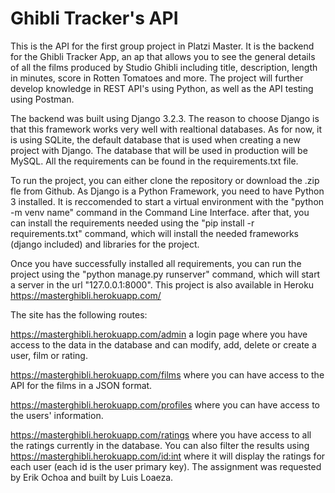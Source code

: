 # Ghibli Tracker's API

This is the API for the first group project in Platzi Master. It is the backend for the Ghibli Tracker App, an ap that allows you to see the general details of all the films produced by Studio Ghibli including title, description, length in minutes, score in Rotten Tomatoes and more. The project will further develop knowledge in REST API's using Python, as well as the API testing using Postman.

The backend was built using Django 3.2.3. The reason to choose Django is that this framework works very well with realtional databases. As for now, it is using SQLite, the default database that is used when creating a new project with Django. The database that will be used in production will be MySQL. All the requirements can be found in the requirements.txt file.

To run the project, you can either clone the repository or download the .zip fle from Github. As Django is a Python Framework, you need to have Python 3 installed. It is reccomended to start a virtual environment with the "python -m venv name" command in the Command Line Interface. after that, you can install the requirements needed using the "pip install -r requirements.txt" command, which will install the needed frameworks (django included) and libraries for the project.

Once you have successfully installed all requirements, you can run the project using the "python manage.py runserver" command, which will start a server in the url "127.0.0.1:8000". This project is also available in Heroku https://masterghibli.herokuapp.com/

The site has the following routes:
  
https://masterghibli.herokuapp.com/admin a login page where you have access to the data in the database and can modify, add, delete or create a user, film or rating.
  
https://masterghibli.herokuapp.com/films where you can have access to the API for the films in a JSON format.
  
https://masterghibli.herokuapp.com/profiles where you can have access to the users' information.

https://masterghibli.herokuapp.com/ratings where you have access to all the ratings currently in the database. You can also filter the results using https://masterghibli.herokuapp.com/id:int where it will display the ratings for each user (each id is the user primary key). The assignment was requested by Erik Ochoa and built by Luis Loaeza.
